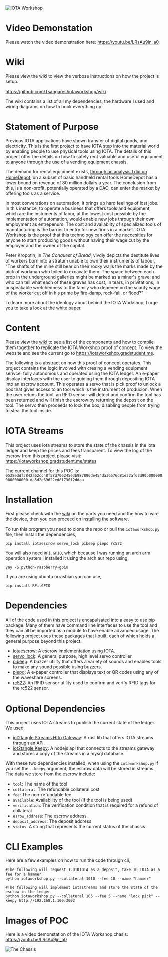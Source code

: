 ![IOTA Workshop](https://i.ibb.co/q79SgmW/IOTA-WORKSHOP-BLACK.png)

# Video Demonstation
Please watch the video demonstration here: https://youtu.be/LRsAu9jn_a0

# Wiki
Please view the wiki to view the verbose instructions on how the project is setup.

https://github.com/Tsangares/iotaworkshop/wiki

The wiki contains a list of all my dependencies, the hardware I used and wiring diagrams on how to hook everything up.

# Statement of Purpose
Previous IOTA applications have shown transfer of digital goods, and electricity. This is the first project to have IOTA step into the material world by enabling people to use physical tools using IOTA. The details of this project offer the details on how to safely rent valuable and useful equipment to anyone through the use of a vending equipment chassis. 

The demand for rental equipment exists, [through an analysis I did on HomeDepot](https://docs.google.com/document/d/1urIHW2seTBf1eWDFGsHMb8kDok1n1w5KCycBOFp-prs/edit?usp=sharing), on a subset of basic handheld rental tools HomeDepot has a lower bound on revenue of 80 million dollars a year. The conclusion from this, is a non-profit, potentially operated by a DAO, can enter the market by offering tools as a service.

In most converations on automation, it brings up hard feelings of lost jobs. In this instance, to operate a business that offers tools and equipment, which are the instuments of labor, at the lowest cost possible by the implementation of automation, would enable new jobs through their own employment as entrepenurs. The cost and  availablity of specialized tools of manufacturing is the barrier to entry for new firms in a market. IOTA Workshop is the proof that this technology can offer the neccesities for anyone to start producing goods without having their wage cut by the employer and the owner of the capital.

Peter Kropotin, in *The Conquest of Bread*, vivdly depicts the destitute lives of workers born into a stratum unable to own their instruments of labour, "The shafts of the mine still bear on their rocky walls the marks made by the pick of workman who toiled to excavate them. The space between each prop in the underground galleries might be marked as a miner's grave; and who can tell what each of these graves has cost, in tears, in privitations, in unspeakable wretchedness to the family who depenen on the scanty wage of the worker cut off in his prime by fire-damp, rock-fall, or flood?"

To learn more about the ideology about behind the IOTA Workshop, I urge you to take a look at the [white paper](https://gist.github.com/Tsangares/6a6521ae66a4a4c75f5c55a15242ce13#file-iota_workshop-md).

# Content

Please view the [wiki](https://github.com/Tsangares/iotaworkshop/wiki) to see a list of the components and how to compile them together to replicate the IOTA Workshop proof of concept. To view the website and see the current go to https://iotaworkshop.gradstudent.me.

The following is a abstract on how this proof of concept operates. This project contains the logic involved with creaing a vending equipment serivce; fully autonomous and operated using the IOTA ledger. An e-paper display interfaces with the user to guiding them through depositing IOTA into an escrow account. This operates a servo that is pick proof to unlock a box that gives access to an tool which is the instrument of producion. When the user retuns the tool, an RFID sensor will detect and confirm the tool has been returned and will finish the escrow by returning the deposit on the tool. The servo then proceeds to lock the box, disabling people from trying to steal the tool inside. 

# IOTA Streams

This project uses iota streams to store the state of the chassis in the iota ledger and keep the prices and fees transparent. To view the log of the escrow from this project please visit: https://iotaworkshop.gradstudent.me/states


The current channel for this POC is: `0538eddf3842a62cc48f58d706245e3b987896de454da36576d81e32af62d90b0000000000000000:da3d2e69622ed8f730f2ddaa`

# Installation

First please check with the [wiki](https://github.com/Tsangares/iotaworkshop/wiki) on the parts you need and the how to wire the device, then you can proceed on installing the software.


To run this program you need to clone the repo or pull the `iotaworkshop.py` file, then install the dependencies,

    pip install iotaescrow servo_lock pibeep piepd rc522
    
You will also need `RPi.GPIO`, which because I was running an arch arm operation system I installed it using the arch aur repo using,

    yay -S python-raspberry-gpio
	
If you are using ubuntu orrasbian you can use,

    pip install RPi.GPIO


# Dependencies

All of the code used in this project is encapulsated into a easy to use pip package. Many of them have command line interfaces to use the tool and they can all be imported as a module to have enable advanced usage. The following project uses these packages that I built, each of which holds a general purpose beyond this project.

 - <a href="https://github.com/Tsangares/iotaescrow" target="_blank">iotaescrow</a>: A escrow implementation using IOTA.
 - <a href="https://github.com/Tsangares/servo_lock" target="_blank">servo_lock</a>: A general purpose, high level servo controller.
 - <a href="https://github.com/Tsangares/pibeep" target="_blank">pibeep</a>: A buzzer utility that offers a variety of sounds and enables tools to make any sound possible using buzzers.
 - <a href="https://github.com/Tsangares/piepd" target="_blank">piepd</a>: A e-paper controller that displays text or QR codes using any of the waveshare screens.
 - <a href="https://github.com/Tsangares/rc522" target="_blank">rc522</a>: An RFID sensor utility used to confirm and verify RFID tags for the rc522 sensor.

# Optional Dependencies

This project uses IOTA streams to publish the current state of the ledger. We used,

 - [iot2tangle Streams Http Gateway](https://github.com/iot2tangle/Streams-http-gateway): A rust lib that offers IOTA streams through an API.
 - [iot2tangle Keepy](https://github.com/iot2tangle/Keepy): A nodejs api that connects to the streams gateway and stores a copy of the streams in a mysql database.

With these two dependencies installed, when using the `iotaworkshop.py` if you set the `--keepy` argument, the escrow data will be stored in streams. The data we store from the escrow include:
 - `tool`: The name of the tool
 - `collateral`: The refundable collateral cost
 - `fee`: The non-refundable fee
 - `available`: Availability of the tool (if the tool is being used)
 - `verification`: The verification condition that is required for a refund of collateral
 - `esrow_address`: The escrow address
 - `deposit_address`: The deposit address
 - `status`: A string that represents the current status of the chassis
 
# CLI Examples
Here are a few examples on how to run the code through cli,

	#The following will request 1.01KIOTA as a deposit, take 10 IOTA as a fee for a hammer
    python iotaworkshop.py --collateral 1010 --fee 10 --name "hammer"
	
	#The following will implement iotastreams and store the state of the escrow in the ledger
	python iotaworkshop.py --collateral 105 --fee 5 --name "lock pick" --keepy http://192.168.1.100:3002
	

# Images of POC
Here is a video demonstation of the IOTA Workshop chasis: https://youtu.be/LRsAu9jn_a0

![The Chassis](https://i.imgur.com/cgAl9GN.jpg)
